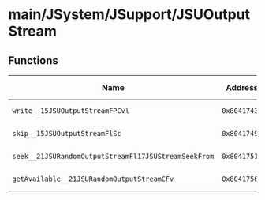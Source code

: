 # main/JSystem/JSupport/JSUOutputStream

## Functions

| Name | Address | Match % |
|------|---------|---------|
| `write__15JSUOutputStreamFPCvl` | `0x80417434` | :x: (0.0%) |
| `skip__15JSUOutputStreamFlSc` | `0x80417494` | :x: (0.0%) |
| `seek__21JSURandomOutputStreamFl17JSUStreamSeekFrom` | `0x80417518` | :x: (0.0%) |
| `getAvailable__21JSURandomOutputStreamCFv` | `0x80417564` | :x: (0.0%) |